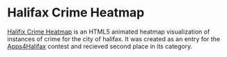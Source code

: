 Halifax Crime Heatmap 
==============

[Halifix Crime Heatmap](http://www.crimeheatmap.ca/) is an HTML5 animated heatmap visualization of instances of crime for the city of halifax. It was created as an entry for the [Apps4Halifax](http://www.apps4halifax.ca/) contest and recieved second place in its category.

